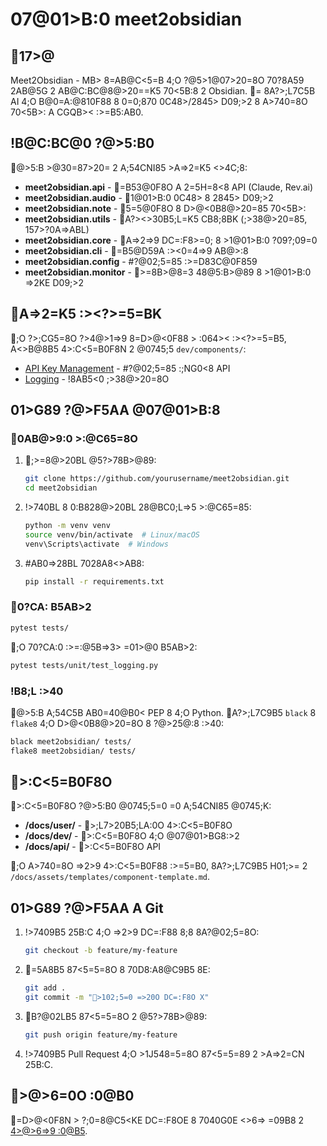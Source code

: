 #  07@01>B:0 meet2obsidian

## 17>@

Meet2Obsidian - MB> 8=AB@C<5=B 4;O ?@5>1@07>20=8O 70?8A59 2AB@5G 2 AB@C:BC@8@>20==K5 70<5B:8 2 Obsidian. = 8A?>;L7C5B AI 4;O B@0=A:@810F88 8 0=0;870 0C48>/2845> D09;>2 8 A>740=8O 70<5B>: A CGQB>< :>=B5:AB0.

## !B@C:BC@0 ?@>5:B0

@>5:B >@30=87>20= 2 A;54CNI85 >A=>2=K5 <>4C;8:

- **meet2obsidian.api** - =B53@0F8O A 2=5H=8<8 API (Claude, Rev.ai)
- **meet2obsidian.audio** - 1@01>B:0 0C48> 8 2845> D09;>2
- **meet2obsidian.note** - 5=5@0F8O 8 D>@<0B8@>20=85 70<5B>:
- **meet2obsidian.utils** - A?><>30B5;L=K5 CB8;8BK (;>38@>20=85, 157>?0A=>ABL)
- **meet2obsidian.core** - A=>2=>9 DC=:F8>=0; 8 >1@01>B:0 ?09?;09=0
- **meet2obsidian.cli** - =B5@D59A :><0=4=>9 AB@>:8
- **meet2obsidian.config** - #?@02;5=85 :>=D83C@0F859
- **meet2obsidian.monitor** - >=8B>@8=3 48@5:B>@89 8 >1@01>B:0 =>2KE D09;>2

## A=>2=K5 :><?>=5=BK

;O ?>;CG5=8O ?>4@>1=>9 8=D>@<0F88 > :064>< :><?>=5=B5, A<>B@8B5 4>:C<5=B0F8N 2 @0745;5 `dev/components/`:

- [API Key Management](dev/components/API%20Key%20Management.md) - #?@02;5=85 :;NG0<8 API
- [Logging](dev/components/Logging.md) - !8AB5<0 ;>38@>20=8O

##  01>G89 ?@>F5AA @07@01>B:8

### 0AB@>9:0 >:@C65=8O

1. ;>=8@>20BL @5?>78B>@89:
   ```bash
   git clone https://github.com/yourusername/meet2obsidian.git
   cd meet2obsidian
   ```

2. !>740BL 8 0:B828@>20BL 28@BC0;L=>5 >:@C65=85:
   ```bash
   python -m venv venv
   source venv/bin/activate  # Linux/macOS
   venv\Scripts\activate  # Windows
   ```

3. #AB0=>28BL 7028A8<>AB8:
   ```bash
   pip install -r requirements.txt
   ```

### 0?CA: B5AB>2

```bash
pytest tests/
```

;O 70?CA:0 :>=:@5B=>3> =01>@0 B5AB>2:
```bash
pytest tests/unit/test_logging.py
```

### !B8;L :>40

@>5:B A;54C5B AB0=40@B0< PEP 8 4;O Python. A?>;L7C9B5 `black` 8 `flake8` 4;O D>@<0B8@>20=8O 8 ?@>25@:8 :>40:

```bash
black meet2obsidian/ tests/
flake8 meet2obsidian/ tests/
```

## >:C<5=B0F8O

>:C<5=B0F8O ?@>5:B0 @0745;5=0 =0 A;54CNI85 @0745;K:

- **/docs/user/** - >;L7>20B5;LA:0O 4>:C<5=B0F8O
- **/docs/dev/** - >:C<5=B0F8O 4;O @07@01>BG8:>2
- **/docs/api/** - >:C<5=B0F8O API

;O A>740=8O =>2>9 4>:C<5=B0F88 :><?>=5=B0, 8A?>;L7C9B5 H01;>= 2 `/docs/assets/templates/component-template.md`.

##  01>G89 ?@>F5AA A Git

1. !>7409B5 25B:C 4;O =>2>9 DC=:F88 8;8 8A?@02;5=8O:
   ```bash
   git checkout -b feature/my-feature
   ```

2. =5A8B5 87<5=5=8O 8 70D8:A8@C9B5 8E:
   ```bash
   git add .
   git commit -m ">102;5=0 =>20O DC=:F8O X"
   ```

3. B?@02LB5 87<5=5=8O 2 @5?>78B>@89:
   ```bash
   git push origin feature/my-feature
   ```

4. !>7409B5 Pull Request 4;O >1J548=5=8O 87<5=5=89 2 >A=>2=CN 25B:C.

## >@>6=0O :0@B0

=D>@<0F8N > ?;0=8@C5<KE DC=:F8OE 8 7040G0E <>6=> =09B8 2 [4>@>6=>9 :0@B5](internal_docs/>@>6=0O%20:0@B0.md).